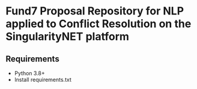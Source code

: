# Fund7 Proposal Repository for NLP applied to Conflict Resolution on the SingularityNET platform

## Requirements
- Python 3.8+
- Install requirements.txt